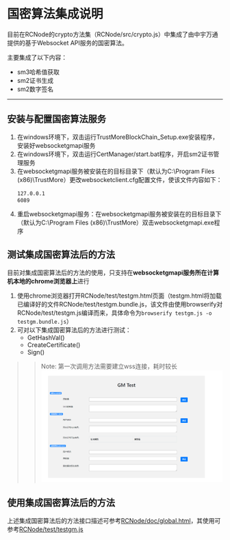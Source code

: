 # 国密算法集成说明
目前在RCNode的crypto方法集（RCNode/src/crypto.js）中集成了由中宇万通提供的基于Websocket API服务的国密算法。

主要集成了以下内容：
- sm3哈希值获取
- sm2证书生成
- sm2数字签名
*************************
## 安装与配置国密算法服务
1. 在windows环境下，双击运行TrustMoreBlockChain_Setup.exe安装程序，安装好websocketgmapi服务
2. 在windows环境下，双击运行CertManager/start.bat程序，开启sm2证书管理服务
3. 在websocketgmapi服务被安装在的目标目录下（默认为C:\Program Files (x86)\TrustMore）更改websocketclient.cfg配置文件，使该文件内容如下：
    ```
    127.0.0.1
    6089
    ```
4. 重启websocketgmapi服务：在websocketgmapi服务被安装在的目标目录下（默认为C:\Program Files (x86)\TrustMore）双击websocketgmapi.exe程序

## 测试集成国密算法后的方法
目前对集成国密算法后的方法的使用，只支持在**websocketgmapi服务所在计算机本地的chrome浏览器上**进行
1. 使用chrome浏览器打开RCNode/test/testgm.html页面（testgm.html将加载已编译好的文件RCNode/test/testgm.bundle.js，该文件由使用browserify对RCNode/test/testgm.js编译而来，具体命令为`browserify testgm.js -o testgm.bundle.js`）
2. 可对以下集成国密算法后的方法进行测试：
    - GetHashVal()
    - CreateCertificate()
    - Sign()
>> Note: 第一次调用方法需要建立wss连接，耗时较长
![](testgm.png)
## 使用集成国密算法后的方法
上述集成国密算法后的方法接口描述可参考[RCNode/doc/global.html](global.html)，其使用可参考[RCNode/test/testgm.js](../test/testgm.js)